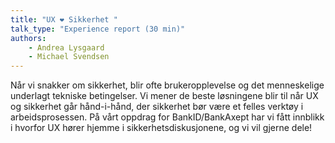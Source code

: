 ```yaml
---
title: "UX ❤️ Sikkerhet "
talk_type: "Experience report (30 min)"
authors:
    - Andrea Lysgaard
    - Michael Svendsen
---
```

Når vi snakker om sikkerhet, blir ofte brukeropplevelse og det menneskelige underlagt tekniske betingelser. Vi mener de beste løsningene blir til når UX og sikkerhet går hånd-i-hånd, der sikkerhet bør være et felles verktøy i arbeidsprosessen. På vårt oppdrag for BankID/BankAxept har vi fått innblikk i hvorfor UX hører hjemme i sikkerhetsdiskusjonene, og vi vil gjerne dele! 

